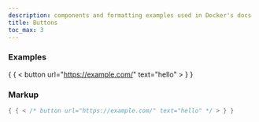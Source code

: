 ```yaml
---
description: components and formatting examples used in Docker's docs
title: Buttons
toc_max: 3
---
```


### Examples

{ { < button url="https://example.com/" text="hello" > } }

### Markup

```go
{ { < /* button url="https://example.com/" text="hello" */ > } }
```
